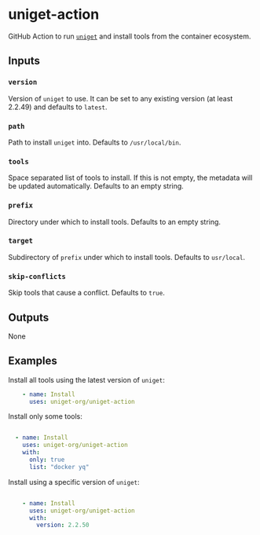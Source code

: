 # uniget-action

GitHub Action to run [`uniget`](https://github.com/uniget-org/cli) and install tools from the container ecosystem.

## Inputs

### `version`

Version of `uniget` to use. It can be set to any existing version (at least 2.2.49) and defaults to `latest`.

### `path`

Path to install `uniget` into. Defaults to `/usr/local/bin`.

### `tools`

Space separated list of tools to install. If this is not empty, the metadata will be updated automatically. Defaults to an empty string.

### `prefix`

Directory under which to install tools. Defaults to an empty string.

### `target`

Subdirectory of `prefix` under which to install tools. Defaults to `usr/local`.

### `skip-conflicts`

Skip tools that cause a conflict. Defaults to `true`.

## Outputs

None

## Examples

Install all tools using the latest version of `uniget`:

```yaml
    - name: Install
      uses: uniget-org/uniget-action
```

Install only some tools:

```yaml

  - name: Install
    uses: uniget-org/uniget-action
    with:
      only: true
      list: "docker yq"
```

Install using a specific version of `uniget`:

```yaml

    - name: Install
      uses: uniget-org/uniget-action
      with:
        version: 2.2.50
```
